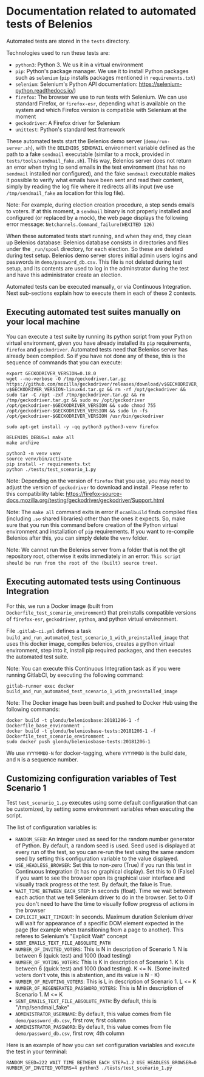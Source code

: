 # Documentation related to automated tests of Belenios

Automated tests are stored in the `tests` directory.

Technologies used to run these tests are:

- `python3`: Python 3. We us it in a virtual environment
- `pip`: Python's package manager. We use it to install Python packages such as `selenium` (`pip` installs packages mentioned in `requirements.txt`)
- `selenium`: Selenium's Python API documentation: https://selenium-python.readthedocs.io/)
- `firefox`: The browser we use to run tests with Selenium. We can use standard Firefox, or `firefox-esr`, depending what is available on the system and which Firefox version is compatible with Selenium at the moment
- `geckodriver`: A Firefox driver for Selenium
- `unittest`: Python's standard test framework

These automated tests start the Belenios demo server (`demo/run-server.sh`), with the `BELENIOS_SENDMAIL` environment variable defined as the path to a fake `sendmail` executable (similar to a mock, provided in `tests/tools/sendmail_fake.sh`). This way, Belenios server does not return an error when trying to send emails in the test environment (that has no `sendmail` installed nor configured), and the fake `sendmail` executable makes it possible to verify what emails have been sent and read their content, simply by reading the log file where it redirects all its input (we use `/tmp/sendmail_fake` as location for this log file).

Note: For example, during election creation procedure, a step sends emails to voters. If at this moment, a `sendmail` binary is not properly installed and configured (or replaced by a mock), the web page displays the following error message: `Netchannels.Command_failure(WEXITED 126)`

When these automated tests start running, and when they end, they clean up Belenios database: Belenios database consists in directories and files under the `_run/spool` directory, for each election. So these are deleted during test setup. Belenios demo server stores initial admin users logins and passwords in `demo/password_db.csv`. This file is not deleted during test setup, and its contents are used to log in the adminstrator during the test and have this administrator create an election. 

Automated tests can be executed manually, or via Continuous Integration. Next sub-sections explain how to execute them in each of these 2 contexts.


## Executing automated test suites manually on your local machine

You can execute a test suite by running its python script from your Python virtual environment, given you have already installed its `pip` requirements, `firefox` and `geckodriver`. Automated tests need that Belenios server has already been compiled. So if you have not done any of these, this is the sequence of commands that you can execute:

```
export GECKODRIVER_VERSION=0.18.0
wget --no-verbose -O /tmp/geckodriver.tar.gz https://github.com/mozilla/geckodriver/releases/download/v$GECKODRIVER_VERSION/geckodriver-v$GECKODRIVER_VERSION-linux64.tar.gz && rm -rf /opt/geckodriver && sudo tar -C /opt -zxf /tmp/geckodriver.tar.gz && rm /tmp/geckodriver.tar.gz && sudo mv /opt/geckodriver /opt/geckodriver-$GECKODRIVER_VERSION && sudo chmod 755 /opt/geckodriver-$GECKODRIVER_VERSION && sudo ln -fs /opt/geckodriver-$GECKODRIVER_VERSION /usr/bin/geckodriver

sudo apt-get install -y -qq python3 python3-venv firefox

BELENIOS_DEBUG=1 make all
make archive

python3 -m venv venv
source venv/bin/activate
pip install -r requirements.txt
python ./tests/test_scenario_1.py
```

Note: Depending on the version of `firefox` that you use, you may need to adjust the version of `geckodriver` to download and install. Please refer to this compatibility table: https://firefox-source-docs.mozilla.org/testing/geckodriver/geckodriver/Support.html

Note: The `make all` command exits in error if `ocamlbuild` finds compiled files (including `.so` shared libraries) other than the ones it expects. So, make sure that you run this command before creation of the Python virtual environment and installation of `pip` requirements. If you want to re-compile Belenios after this, you can simply delete the `venv` folder.

Note: We cannot run the Belenios server from a folder that is not the git repository root, otherwise it exits immediately in an error: `This script should be run from the root of the (built) source tree!`.


## Executing automated tests using Continuous Integration

For this, we run a Docker image (built from `Dockerfile_test_scenario_environment`) that preinstalls compatible versions of `firefox-esr`, `geckodriver`, `python`, and python virtual environment.

File `.gitlab-ci.yml` defines a task `build_and_run_automated_test_scenario_1_with_preinstalled_image` that uses this docker image, compiles belenios, creates a python virtual environment, step into it, install pip required packages, and then executes the automated test suite.

Note: You can execute this Continuous Integration task as if you were running GitlabCI, by executing the following command:

```
gitlab-runner exec docker build_and_run_automated_test_scenario_1_with_preinstalled_image
```

Note: The Docker image has been built and pushed to Docker Hub using the following commands:

```
docker build -t glondu/beleniosbase:20181206-1 -f Dockerfile_base_environment .
docker build -t glondu/beleniosbase-tests:20181206-1 -f Dockerfile_test_scenario_environment .
sudo docker push glondu/beleniosbase-tests:20181206-1
```

We use `YYYYMMDD-N` for docker-tagging, where `YYYYMMDD` is the build date, and `N` is a sequence number.


## Customizing configuration variables of Test Scenario 1

Test `test_scenario_1.py` executes using some default configuration that can be customized, by setting some environment variables when executing the script.

The list of configuration variables is:

- `RANDOM_SEED`: An integer used as seed for the random number generator of Python. By default, a random seed is used. Seed used is displayed at every run of the test, so you can re-run the test using the same random seed by setting this configuration variable to the value displayed.
- `USE_HEADLESS_BROWSER`: Set this to non-zero (True) if you run this test in Continuous Integration (it has no graphical display). Set this to 0 (False) if you want to see the browser open its graphical user interface and visually track progress ot the test. By default, the falue is True.
- `WAIT_TIME_BETWEEN_EACH_STEP`: In seconds (float). Time we wait between each action that we tell Selenium driver to do in the browser. Set to 0 if you don't need to have the time to visually follow progress of actions in the browser
- `EXPLICIT_WAIT_TIMEOUT`: In seconds. Maximum duration Selenium driver will wait for appearance of a specific DOM element expected in the page (for example when transitioning from a page to another). This referes to Selenium's "Explicit Wait" concept
- `SENT_EMAILS_TEXT_FILE_ABSOLUTE_PATH`
- `NUMBER_OF_INVITED_VOTERS`: This is N in description of Scenario 1. N is between 6 (quick test) and 1000 (load testing)
- `NUMBER_OF_VOTING_VOTERS`: This is K in description of Scenario 1. K is between 6 (quick test) and 1000 (load testing). K <= N. (Some invited voters don't vote, this is abstention, and its value is N - K)
- `NUMBER_OF_REVOTING_VOTERS`: This is L in description of Scenario 1. L <= K
- `NUMBER_OF_REGENERATED_PASSWORD_VOTERS`: This is M in description of Scenario 1. M <= K
- `SENT_EMAILS_TEXT_FILE_ABSOLUTE_PATH`: By default, this is "/tmp/sendmail_fake"
- `ADMINISTRATOR_USERNAME`: By default, this value comes from file `demo/password_db.csv`, first row, first column
- `ADMINISTRATOR_PASSWORD`: By default, this value comes from file `demo/password_db.csv`, first row, 4th column

Here is an example of how you can set configuration variables and execute the test in your terminal:

```
RANDOM_SEED=222 WAIT_TIME_BETWEEN_EACH_STEP=1.2 USE_HEADLESS_BROWSER=0 NUMBER_OF_INVITED_VOTERS=4 python3 ./tests/test_scenario_1.py
```
